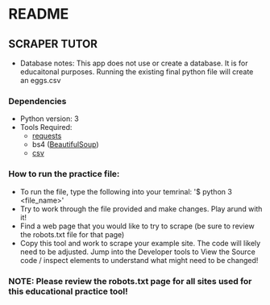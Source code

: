 # README
## SCRAPER TUTOR
* Database notes: This app does not use or create a database. It is for educaitonal purposes. Running the existing final python file will create an eggs.csv
 
### Dependencies
* Python version: 3
* Tools Required: 
  * [requests](https://pypi.org/project/requests/)
  * bs4 ([BeautifulSoup](https://pypi.org/project/beautifulsoup4/))
  * [csv](https://docs.python.org/3/library/csv.html)



### How to run the practice file: 
*   To run the file, type the following into your temrinal: '$ python 3 <file_name>'
*   Try to work through the file provided and make changes. Play arund with it!
*   Find a web page that you would like to try to scrape (be sure to review the robots.txt file for that page)
*   Copy this tool and work to scrape your example site. The code will likely need to be adjusted. Jump into the Developer tools to View the Source code / inspect elements to understand what might need to be changed!

### NOTE: Please review the robots.txt page for all sites used for this educational practice tool!
